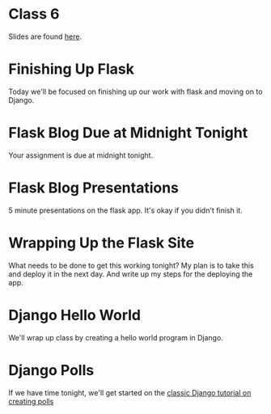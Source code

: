 # Class 6
Slides are found [here]().

# Finishing Up Flask
Today we'll be focused on finishing up our work with flask and moving on to Django.

# Flask Blog Due at Midnight Tonight
Your assignment is due at midnight tonight.

# Flask Blog Presentations
5 minute presentations on the flask app. It's okay if you didn't finish it.

# Wrapping Up the Flask Site
What needs to be done to get this working tonight? My plan is to take this and deploy it in the next day. And write up my steps for the deploying the app.

# Django Hello World
We'll wrap up class by creating a hello world program in Django. 

# Django Polls 
If we have time tonight, we'll get started on the [classic Django tutorial on creating polls](https://docs.djangoproject.com/en/1.11/intro/tutorial01/)
